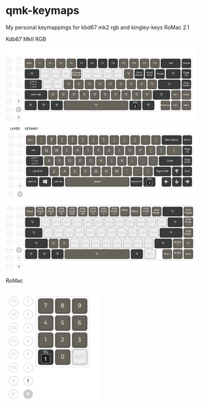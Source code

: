 # qmk-keymaps
My personal keymappings for kbd67 mk2 rgb and kingley-keys RoMac 2.1

Kdb67 MkII RGB

![alt text](https://raw.githubusercontent.com/flinux84/qmk-keymaps/master/kbd67mk2rgb/layer0.png)
![alt text](https://raw.githubusercontent.com/flinux84/qmk-keymaps/master/kbd67mk2rgb/layer1.png)
![alt text](https://raw.githubusercontent.com/flinux84/qmk-keymaps/master/kbd67mk2rgb/layer2.png)

RoMac

![alt text](https://raw.githubusercontent.com/flinux84/qmk-keymaps/master/romac/default_romac.png)
